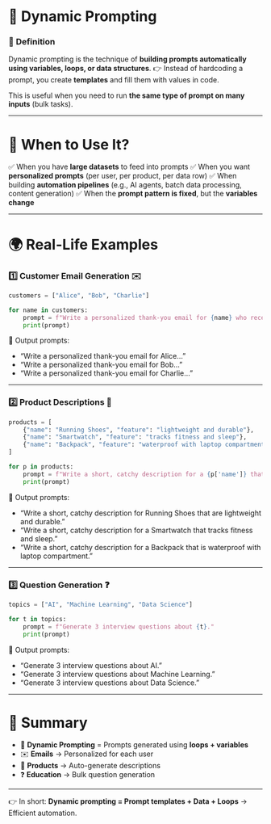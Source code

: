 # 🔄 **Dynamic Prompting**

### 📌 **Definition**

Dynamic prompting is the technique of **building prompts automatically using variables, loops, or data structures**.
👉 Instead of hardcoding a prompt, you create **templates** and fill them with values in code.

This is useful when you need to run **the same type of prompt on many inputs** (bulk tasks).

---

# 📍 **When to Use It?**

✅ When you have **large datasets** to feed into prompts
✅ When you want **personalized prompts** (per user, per product, per data row)
✅ When building **automation pipelines** (e.g., AI agents, batch data processing, content generation)
✅ When the **prompt pattern is fixed**, but the **variables change**

---

# 🌍 **Real-Life Examples**

### 1️⃣ **Customer Email Generation** ✉️

```python
customers = ["Alice", "Bob", "Charlie"]

for name in customers:
    prompt = f"Write a personalized thank-you email for {name} who recently purchased our product."
    print(prompt)
```

📌 Output prompts:

* “Write a personalized thank-you email for Alice…”
* “Write a personalized thank-you email for Bob…”
* “Write a personalized thank-you email for Charlie…”

---

### 2️⃣ **Product Descriptions** 🛒

```python
products = [
    {"name": "Running Shoes", "feature": "lightweight and durable"},
    {"name": "Smartwatch", "feature": "tracks fitness and sleep"},
    {"name": "Backpack", "feature": "waterproof with laptop compartment"}
]

for p in products:
    prompt = f"Write a short, catchy description for a {p['name']} that is {p['feature']}."
    print(prompt)
```

📌 Output prompts:

* “Write a short, catchy description for Running Shoes that are lightweight and durable.”
* “Write a short, catchy description for a Smartwatch that tracks fitness and sleep.”
* “Write a short, catchy description for a Backpack that is waterproof with laptop compartment.”

---

### 3️⃣ **Question Generation** ❓

```python
topics = ["AI", "Machine Learning", "Data Science"]

for t in topics:
    prompt = f"Generate 3 interview questions about {t}."
    print(prompt)
```

📌 Output prompts:

* “Generate 3 interview questions about AI.”
* “Generate 3 interview questions about Machine Learning.”
* “Generate 3 interview questions about Data Science.”

---

# 🎯 **Summary**

* 🔄 **Dynamic Prompting** = Prompts generated using **loops + variables**
* ✉️ **Emails** → Personalized for each user
* 🛒 **Products** → Auto-generate descriptions
* ❓ **Education** → Bulk question generation

---

👉 In short: **Dynamic prompting = Prompt templates + Data + Loops** → Efficient automation.
